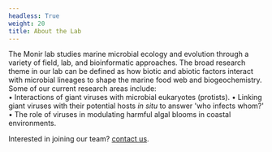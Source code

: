 ```yaml
---
headless: True
weight: 20
title: About the Lab
---
```

<!--more-->
The Monir lab studies marine microbial ecology and evolution through a variety of field, lab, and bioinformatic approaches. The broad research theme in our lab can be defined as how biotic and abiotic factors interact with microbial lineages to shape the marine food web and biogeochemistry. Some of our current research areas include:<br>
•	Interactions of giant viruses with microbial eukaryotes (protists).
•	Linking giant viruses with their potential hosts <i>in situ</i> to answer 'who infects whom?'
•	The role of viruses in modulating harmful algal blooms in coastal environments.</br>

Interested in joining our team? [contact us](https://silly-rabanadas-868f73.netlify.app/contact/).
